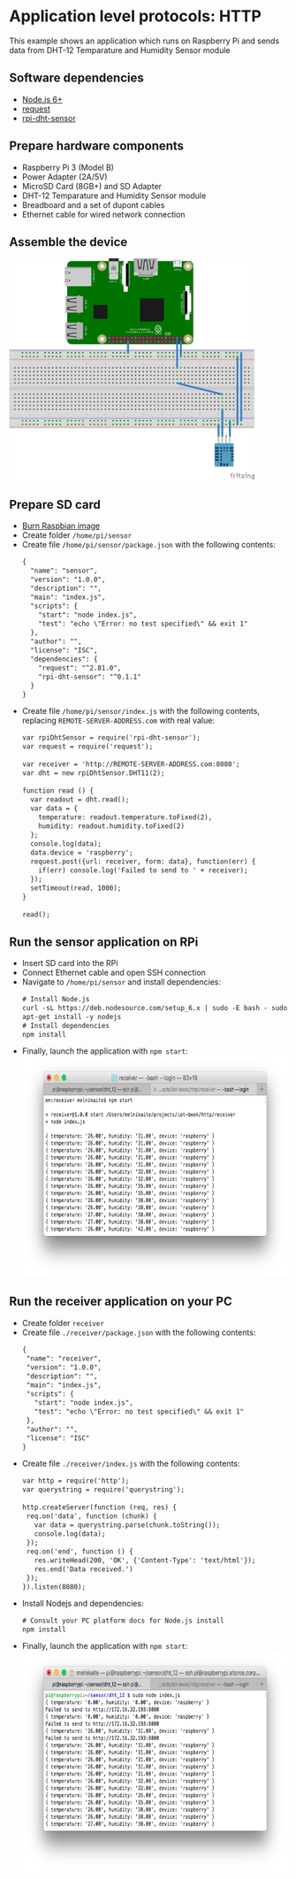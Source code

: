 # Application level protocols: HTTP
This example shows an application which runs on Raspberry Pi and sends data from DHT-12 Temparature and Humidity Sensor module

## Software dependencies
* [Node.js 6+](https://nodejs.org/en/download/)
* [request](https://www.npmjs.com/package/request)
* [rpi-dht-sensor](https://www.npmjs.com/package/rpi-dht-sensor)

## Prepare hardware components
* Raspberry Pi 3 (Model B)
* Power Adapter (2A/5V)
* MicroSD Card (8GB+) and SD Adapter
* DHT-12 Temparature and Humidity Sensor module
* Breadboard and a set of dupont cables
* Ethernet cable for wired network connection

## Assemble the device
<img src="./_images/pinout.png" height="400">

## Prepare SD card
* [Burn Raspbian image](https://styxit.com/2017/03/14/headless-raspberry-setup.html)
* Create folder `/home/pi/sensor`
* Create file `/home/pi/sensor/package.json` with the following contents:
  ```
  {
    "name": "sensor",
    "version": "1.0.0",
    "description": "",
    "main": "index.js",
    "scripts": {
      "start": "node index.js",
      "test": "echo \"Error: no test specified\" && exit 1"
    },
    "author": "",
    "license": "ISC",
    "dependencies": {
      "request": "^2.81.0",
      "rpi-dht-sensor": "^0.1.1"
    }
  }
  ```
* Create file `/home/pi/sensor/index.js` with the following contents, replacing `REMOTE-SERVER-ADDRESS.com` with real value:
  ```
  var rpiDhtSensor = require('rpi-dht-sensor');
  var request = require('request');

  var receiver = 'http://REMOTE-SERVER-ADDRESS.com:8080';
  var dht = new rpiDhtSensor.DHT11(2);

  function read () {
    var readout = dht.read();
    var data = {
      temperature: readout.temperature.toFixed(2),
      humidity: readout.humidity.toFixed(2)
    };
    console.log(data);
    data.device = 'raspberry';
    request.post({url: receiver, form: data}, function(err) {
      if(err) console.log('Failed to send to ' + receiver);
    });
    setTimeout(read, 1000);
  }

  read();
  ```

## Run the sensor application on RPi
* Insert SD card into the RPi
* Connect Ethernet cable and open SSH connection
* Navigate to `/home/pi/sensor` and install dependencies:
  ```
  # Install Node.js
  curl -sL https://deb.nodesource.com/setup_6.x | sudo -E bash - sudo apt-get install -y nodejs
  # Install dependencies
  npm install
  ```
* Finally, launch the application with `npm start`:
  <img src="./_images/sensor_output.png" height="400">

## Run the receiver application on your PC
* Create folder `receiver`
* Create file `./receiver/package.json` with the following contents:
   ```
  {
    "name": "receiver",
    "version": "1.0.0",
    "description": "",
    "main": "index.js",
    "scripts": {
      "start": "node index.js",
      "test": "echo \"Error: no test specified\" && exit 1"
    },
    "author": "",
    "license": "ISC"
  }
  ```
* Create file `./receiver/index.js` with the following contents:
   ```
  var http = require('http');
  var querystring = require('querystring');

  http.createServer(function (req, res) {
    req.on('data', function (chunk) {
      var data = querystring.parse(chunk.toString());
      console.log(data);
    });
    req.on('end', function () {
      res.writeHead(200, 'OK', {'Content-Type': 'text/html'});
      res.end('Data received.')
    });
  }).listen(8080);
   ```
* Install Nodejs and dependencies:
  ```
  # Consult your PC platform docs for Node.js install
  npm install
  ```
* Finally, launch the application with `npm start`:
  <img src="./_images/receiver_output.png" height="400">
